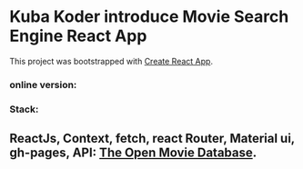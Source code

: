 #  Kuba Koder introduce Movie Search Engine React App

This project was bootstrapped with [Create React App](https://github.com/facebook/create-react-app).

### online version: 


### Stack: 
## ReactJs, Context, fetch, react Router, Material ui, gh-pages, API: [The Open Movie Database](http://www.omdbapi.com/).
